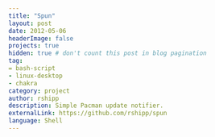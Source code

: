```yaml
---
title: "Spun"
layout: post
date: 2012-05-06
headerImage: false
projects: true
hidden: true # don't count this post in blog pagination
tag:
= bash-script
- linux-desktop
- chakra
category: project
author: rshipp
description: Simple Pacman update notifier.
externalLink: https://github.com/rshipp/spun
language: Shell
---
```


